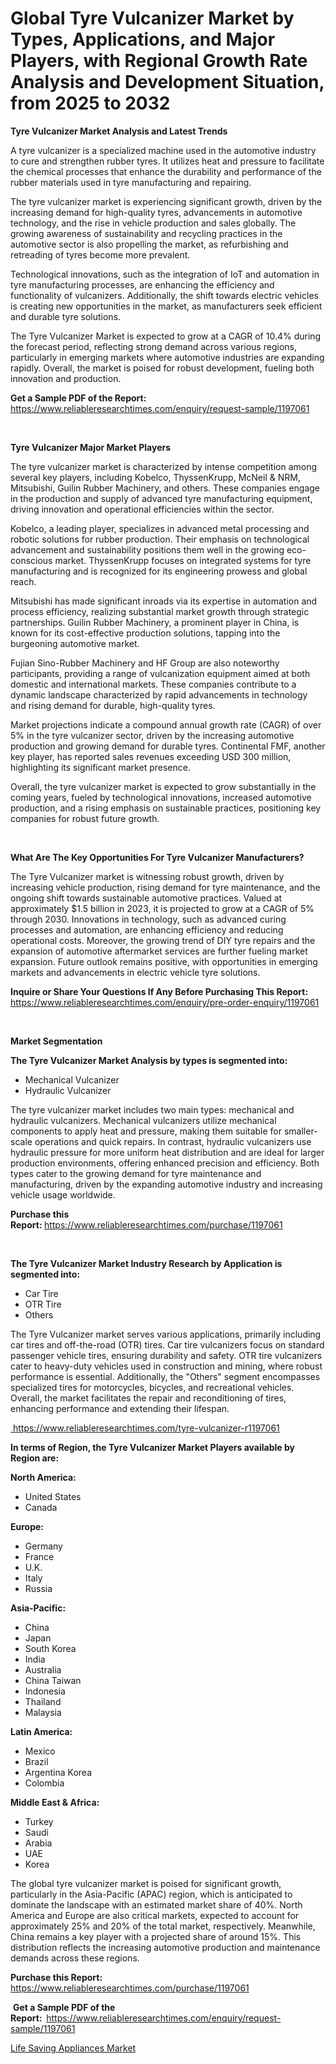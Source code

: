 <p><h1>Global Tyre Vulcanizer Market by Types, Applications, and Major Players, with Regional Growth Rate Analysis and Development Situation, from 2025 to 2032</h1></p><p><strong>Tyre Vulcanizer Market Analysis and Latest Trends</strong></p>
<p><p>A tyre vulcanizer is a specialized machine used in the automotive industry to cure and strengthen rubber tyres. It utilizes heat and pressure to facilitate the chemical processes that enhance the durability and performance of the rubber materials used in tyre manufacturing and repairing. </p><p>The tyre vulcanizer market is experiencing significant growth, driven by the increasing demand for high-quality tyres, advancements in automotive technology, and the rise in vehicle production and sales globally. The growing awareness of sustainability and recycling practices in the automotive sector is also propelling the market, as refurbishing and retreading of tyres become more prevalent. </p><p>Technological innovations, such as the integration of IoT and automation in tyre manufacturing processes, are enhancing the efficiency and functionality of vulcanizers. Additionally, the shift towards electric vehicles is creating new opportunities in the market, as manufacturers seek efficient and durable tyre solutions. </p><p>The Tyre Vulcanizer Market is expected to grow at a CAGR of 10.4% during the forecast period, reflecting strong demand across various regions, particularly in emerging markets where automotive industries are expanding rapidly. Overall, the market is poised for robust development, fueling both innovation and production.</p></p>
<p><strong>Get a Sample PDF of the Report:&nbsp;</strong> <a href="https://www.reliableresearchtimes.com/enquiry/request-sample/1197061?utm_campaign=2189&utm_medium=2&utm_source=Github&utm_content=ia&utm_term=19022025&utm_id=tyre-vulcanizer">https://www.reliableresearchtimes.com/enquiry/request-sample/1197061</a></p>
<p>&nbsp;</p>
<p><strong>Tyre Vulcanizer Major Market Players</strong></p>
<p><p>The tyre vulcanizer market is characterized by intense competition among several key players, including Kobelco, ThyssenKrupp, McNeil & NRM, Mitsubishi, Guilin Rubber Machinery, and others. These companies engage in the production and supply of advanced tyre manufacturing equipment, driving innovation and operational efficiencies within the sector.</p><p>Kobelco, a leading player, specializes in advanced metal processing and robotic solutions for rubber production. Their emphasis on technological advancement and sustainability positions them well in the growing eco-conscious market. ThyssenKrupp focuses on integrated systems for tyre manufacturing and is recognized for its engineering prowess and global reach.</p><p>Mitsubishi has made significant inroads via its expertise in automation and process efficiency, realizing substantial market growth through strategic partnerships. Guilin Rubber Machinery, a prominent player in China, is known for its cost-effective production solutions, tapping into the burgeoning automotive market.</p><p>Fujian Sino-Rubber Machinery and HF Group are also noteworthy participants, providing a range of vulcanization equipment aimed at both domestic and international markets. These companies contribute to a dynamic landscape characterized by rapid advancements in technology and rising demand for durable, high-quality tyres.</p><p>Market projections indicate a compound annual growth rate (CAGR) of over 5% in the tyre vulcanizer sector, driven by the increasing automotive production and growing demand for durable tyres. Continental FMF, another key player, has reported sales revenues exceeding USD 300 million, highlighting its significant market presence.</p><p>Overall, the tyre vulcanizer market is expected to grow substantially in the coming years, fueled by technological innovations, increased automotive production, and a rising emphasis on sustainable practices, positioning key companies for robust future growth.</p></p>
<p>&nbsp;</p>
<p><strong>What Are The Key Opportunities For Tyre Vulcanizer Manufacturers?</strong></p>
<p><p>The Tyre Vulcanizer market is witnessing robust growth, driven by increasing vehicle production, rising demand for tyre maintenance, and the ongoing shift towards sustainable automotive practices. Valued at approximately $1.5 billion in 2023, it is projected to grow at a CAGR of 5% through 2030. Innovations in technology, such as advanced curing processes and automation, are enhancing efficiency and reducing operational costs. Moreover, the growing trend of DIY tyre repairs and the expansion of automotive aftermarket services are further fueling market expansion. Future outlook remains positive, with opportunities in emerging markets and advancements in electric vehicle tyre solutions.</p></p>
<p><strong>Inquire or Share Your Questions If Any Before Purchasing This Report:</strong> <a href="https://www.reliableresearchtimes.com/enquiry/pre-order-enquiry/1197061?utm_campaign=2189&utm_medium=2&utm_source=Github&utm_content=ia&utm_term=19022025&utm_id=tyre-vulcanizer">https://www.reliableresearchtimes.com/enquiry/pre-order-enquiry/1197061</a></p>
<p>&nbsp;</p>
<p><strong>Market Segmentation</strong></p>
<p><strong>The Tyre Vulcanizer Market Analysis by types is segmented into:</strong></p>
<p><ul><li>Mechanical Vulcanizer</li><li>Hydraulic Vulcanizer</li></ul></p>
<p><p>The tyre vulcanizer market includes two main types: mechanical and hydraulic vulcanizers. Mechanical vulcanizers utilize mechanical components to apply heat and pressure, making them suitable for smaller-scale operations and quick repairs. In contrast, hydraulic vulcanizers use hydraulic pressure for more uniform heat distribution and are ideal for larger production environments, offering enhanced precision and efficiency. Both types cater to the growing demand for tyre maintenance and manufacturing, driven by the expanding automotive industry and increasing vehicle usage worldwide.</p></p>
<p><strong>Purchase this Report:&nbsp;</strong><a href="https://www.reliableresearchtimes.com/purchase/1197061?utm_campaign=2189&utm_medium=2&utm_source=Github&utm_content=ia&utm_term=19022025&utm_id=tyre-vulcanizer">https://www.reliableresearchtimes.com/purchase/1197061</a></p>
<p>&nbsp;</p>
<p><strong>The Tyre Vulcanizer Market Industry Research by Application is segmented into:</strong></p>
<p><ul><li>Car Tire</li><li>OTR Tire</li><li>Others</li></ul></p>
<p><p>The Tyre Vulcanizer market serves various applications, primarily including car tires and off-the-road (OTR) tires. Car tire vulcanizers focus on standard passenger vehicle tires, ensuring durability and safety. OTR tire vulcanizers cater to heavy-duty vehicles used in construction and mining, where robust performance is essential. Additionally, the "Others" segment encompasses specialized tires for motorcycles, bicycles, and recreational vehicles. Overall, the market facilitates the repair and reconditioning of tires, enhancing performance and extending their lifespan.</p></p>
<p><a href="https://www.reliableresearchtimes.com/tyre-vulcanizer-r1197061?utm_campaign=2189&utm_medium=2&utm_source=Github&utm_content=ia&utm_term=19022025&utm_id=tyre-vulcanizer">&nbsp;https://www.reliableresearchtimes.com/tyre-vulcanizer-r1197061</a></p>
<p><strong>In terms of Region, the Tyre Vulcanizer Market Players available by Region are:</strong></p>
<p>
    <p> <strong> North America: </strong>
        <ul>
            <li>United States</li>
            <li>Canada</li>
        </ul>
        </p> 
    <p> <strong> Europe: </strong>
        <ul>
            <li>Germany</li>
            <li>France</li>
            <li>U.K.</li>
            <li>Italy</li>
            <li>Russia</li>
        </ul>
        </p> 
    <p> <strong> Asia-Pacific: </strong>
        <ul>
            <li>China</li>
            <li>Japan</li>
            <li>South Korea</li>
            <li>India</li>
            <li>Australia</li>
            <li>China Taiwan</li>
            <li>Indonesia</li>
            <li>Thailand</li>
            <li>Malaysia</li>
        </ul>
        </p> 
    <p> <strong> Latin America: </strong>
        <ul>
            <li>Mexico</li>
            <li>Brazil</li>
            <li>Argentina Korea</li>
            <li>Colombia</li>
        </ul>
        </p> 
    <p> <strong> Middle East & Africa: </strong>
        <ul>
            <li>Turkey</li>
            <li>Saudi</li>
            <li>Arabia</li>
            <li>UAE</li>
            <li>Korea</li>
        </ul>
    </p>
    </p>
<p><p>The global tyre vulcanizer market is poised for significant growth, particularly in the Asia-Pacific (APAC) region, which is anticipated to dominate the landscape with an estimated market share of 40%. North America and Europe are also critical markets, expected to account for approximately 25% and 20% of the total market, respectively. Meanwhile, China remains a key player with a projected share of around 15%. This distribution reflects the increasing automotive production and maintenance demands across these regions.</p></p>
<p><strong>Purchase this Report: </strong><a href="https://www.reliableresearchtimes.com/purchase/1197061?utm_campaign=2189&utm_medium=2&utm_source=Github&utm_content=ia&utm_term=19022025&utm_id=tyre-vulcanizer">https://www.reliableresearchtimes.com/purchase/1197061</a></p>
<p>&nbsp;<strong>Get a Sample PDF of the Report:&nbsp;&nbsp;</strong><a href="https://www.reliableresearchtimes.com/enquiry/request-sample/1197061?utm_campaign=2189&utm_medium=2&utm_source=Github&utm_content=ia&utm_term=19022025&utm_id=tyre-vulcanizer">https://www.reliableresearchtimes.com/enquiry/request-sample/1197061</a></p>
<p><strong></strong></p>
<p><p><a href="https://github.com/NargisHussain75/Market-Research-Report-List-1/blob/main/life-saving-appliances-market.md?utm_campaign=2189&utm_medium=2&utm_source=Github&utm_content=ia&utm_term=19022025&utm_id=tyre-vulcanizer">Life Saving Appliances Market</a></p></p>